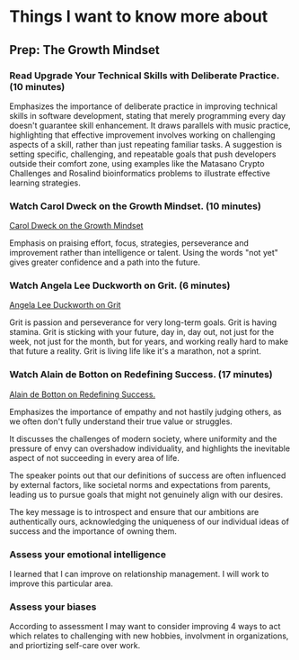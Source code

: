 # Things I want to know more about

## Prep: The Growth Mindset

### Read Upgrade Your Technical Skills with Deliberate Practice. (10 minutes)

Emphasizes the importance of deliberate practice in improving technical skills in software development, stating that merely programming every day doesn't guarantee skill enhancement. It draws parallels with music practice, highlighting that effective improvement involves working on challenging aspects of a skill, rather than just repeating familiar tasks. A suggestion is setting specific, challenging, and repeatable goals that push developers outside their comfort zone, using examples like the Matasano Crypto Challenges and Rosalind bioinformatics problems to illustrate effective learning strategies.

### Watch Carol Dweck on the Growth Mindset. (10 minutes)

[Carol Dweck on the Growth Mindset](https://www.ted.com/talks/carol_dweck_the_power_of_believing_that_you_can_improve?language=en)

Emphasis on praising effort, focus, strategies, perseverance and improvement rather than intelligence or talent.  Using the words "not yet" gives greater confidence and a path into the future.

### Watch Angela Lee Duckworth on Grit. (6 minutes)

[Angela Lee Duckworth on Grit](https://www.ted.com/talks/angela_lee_duckworth_grit_the_power_of_passion_and_perseverance)

Grit is passion and perseverance for very long-term goals. Grit is having stamina. Grit is sticking with your future, day in, day out, not just for the week, not just for the month, but for years, and working really hard to make that future a reality. Grit is living life like it's a marathon, not a sprint.

### Watch Alain de Botton on Redefining Success. (17 minutes)

[Alain de Botton on Redefining Success.](https://www.ted.com/talks/alain_de_botton_a_kinder_gentler_philosophy_of_success)

Emphasizes the importance of empathy and not hastily judging others, as we often don't fully understand their true value or struggles.

It discusses the challenges of modern society, where uniformity and the pressure of envy can overshadow individuality, and highlights the inevitable aspect of not succeeding in every area of life.

The speaker points out that our definitions of success are often influenced by external factors, like societal norms and expectations from parents, leading us to pursue goals that might not genuinely align with our desires.

The key message is to introspect and ensure that our ambitions are authentically ours, acknowledging the uniqueness of our individual ideas of success and the importance of owning them.

### Assess your emotional intelligence

I learned that I can improve on relationship management. I will work to improve this particular area.

### Assess your biases

According to assessment I may want to consider improving 4 ways to act which relates to challenging with new hobbies, involvment in organizations, and priortizing self-care over work.
